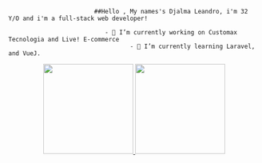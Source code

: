                             ##Hello , My names's Djalma Leandro, i'm 32 Y/O and i'm a full-stack web developer!

                               - 🔭 I’m currently working on Customax Tecnologia and Live! E-commerce
                                      - 🌱 I’m currently learning Laravel, and VueJ.

<div align="center">
  <a href="https://github.com/xdiija">
  <img height="180em" src="https://github-readme-stats.vercel.app/api?username=xdiija&show_icons=true&theme=dark&include_all_commits=true&count_private=true"/>
  <img height="180em" src="https://github-readme-stats.vercel.app/api/top-langs/?username=xdiija&layout=compact&langs_count=7&theme=dark"/>
</div>
